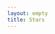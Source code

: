 ```yaml
---
layout: empty
title: Stars
---
```


<style>
html, body {
  height: 100%;
}
.stars {
  height: 100%;
}

.graticule {
  fill: none;
  stroke: #B9D5F9;
  stroke-opacity: 0.3;
  stroke-width: 1px;
  pointer-events: none;
}

.sphere {
  fill: #071F3C;
  pointer-events: none;
}

.star {
  fill: #fff;
}

.star-label {
  text-transform: uppercase;
  font-size: 9px;
  fill: #fff;
  fill-opacity: 0.6;
}
</style>

<div class="stars">
  <svg>
    <defs>
     <filter id="blurFilter">
       <feGaussianBlur stdDeviation="0.9"/>
     </filter>
   </defs>
  </svg>
</div>

<script>
d3.json('{{ site.baseurl }}/data/hyg.json', function(error, data) {

  if (error) { console.error(error); }

  // Create the container div
  var div = d3.select('.stars');

  // Compute the width and height of the container div
  var width = parseInt(div.style('width'), 10),
      height = parseInt(div.style('height'), 10);

  // Creates the SVG container and set it's dimensions
  var svg = div.selectAll('svg').data([0]);

  svg.enter().append('svg');

  svg
    .attr('width', width)
    .attr('height', height);

  svg.exit().remove();

  // Stores the projection rotation angles
  var rotate = {x: 0, y: 0};

  // Configure the projection
  var projection = d3.geo.stereographic()
      .scale(4.5 * height / Math.PI)
      .translate([width / 2, height / 2])
      .clipAngle(120)
      .rotate([rotate.x, -rotate.y]);

  // Create and configure the geographic path generator
  var pathGenerator = d3.geo.path()
    .projection(projection);

  // Add the globe outline
  svg.append('path').datum({type: 'Sphere'})
      .attr('class', 'sphere')
      .attr('d', pathGenerator);

  // Creates and draw graticule lines
  var graticule = d3.geo.graticule();

  var lines = svg.selectAll('path.graticule').data([graticule()])
    .enter().append('path')
    .classed('graticule', true);

  lines
    .attr('d', pathGenerator);

  var rScale = d3.scale.linear()
    .domain(d3.extent(data.features, function(d) { return d.properties.mag; }))
    .range([4, 1]);

  // Compute the radius for the point features
  pathGenerator.pointRadius(function(d) {
    return d.properties ? rScale(d.properties.mag) : 1;
  });

  // Computes a color scale that approximates the color of the stars
  var cScale = d3.scale.linear()
    .domain([-0.3, 0, 0.6, 0.8, 1.42])
    .range(['#6495ed', '#fff', '#fcff6c', '#ffb439', '#ff4039']);

  // Add the star features to the SVG container
  var stars = svg.selectAll('path.star-color').data(data.features);

  stars.enter().append('path')
    .classed('star-color', true);

  stars
    .attr('d', pathGenerator)
    .attr('fill', function(d) {
      var color = cScale(d.properties.color);
      return d3.lab(color).brighter(3);
    })
    .attr('filter', 'url(#blurFilter)');

  stars.exit().remove();

  // Add labels for the stars
  var name = svg.selectAll('text').data(data.features);

  name.enter().append('text')
    .classed('star-label', true);

  name
    .attr('x', function(d) { return projection(d.geometry.coordinates)[0] + 8; })
    .attr('y', function(d) { return projection(d.geometry.coordinates)[1] + 8; })
    .text(function(d) { return d.properties.name; });

  name.exit().remove();


  var long = d3.scale.linear()
      .domain([0, width])
      .range([-180, 180]);

  var lat = d3.scale.linear()
      .domain([0, height])
      .range([90, -90]);

  var zoomBehavior = d3.behavior.zoom()
    .translate(projection.translate())
    .scale(projection.scale())
    .on('zoom', function() {

      var t = d3.event.translate;

      projection.rotate([long(t[0]), lat(t[1])]);

      svg.selectAll('path')
        .attr('d', pathGenerator);

      name
        .attr('x', function(d) { return projection(d.geometry.coordinates)[0] + 8; })
        .attr('y', function(d) { return projection(d.geometry.coordinates)[1] + 8; });

    });

  svg.call(zoomBehavior);

});

</script>
